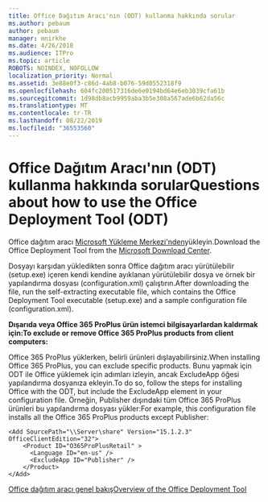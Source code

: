 ```yaml
---
title: Office Dağıtım Aracı'nın (ODT) kullanma hakkında sorular
ms.author: pebaum
author: pebaum
manager: mnirkhe
ms.date: 4/26/2018
ms.audience: ITPro
ms.topic: article
ROBOTS: NOINDEX, NOFOLLOW
localization_priority: Normal
ms.assetid: 3e88e0f3-c86d-4ab8-b076-59d0552318f9
ms.openlocfilehash: 604fc200517316de6e0194bd64e6eb3039cfa61b
ms.sourcegitcommit: 1d98db8acb9959aba3b5e308a567ade6b62da56c
ms.translationtype: MT
ms.contentlocale: tr-TR
ms.lasthandoff: 08/22/2019
ms.locfileid: "36553560"
---
```

# <a name="questions-about-how-to-use-the-office-deployment-tool-odt"></a><span data-ttu-id="e7ec5-102">Office Dağıtım Aracı'nın (ODT) kullanma hakkında sorular</span><span class="sxs-lookup"><span data-stu-id="e7ec5-102">Questions about how to use the Office Deployment Tool (ODT)</span></span>

<span data-ttu-id="e7ec5-103">Office dağıtım aracı [Microsoft Yükleme Merkezi'nden](http://go.microsoft.com/fwlink/p/?LinkID=626065)yükleyin.</span><span class="sxs-lookup"><span data-stu-id="e7ec5-103">Download the Office Deployment Tool from the [Microsoft Download Center](http://go.microsoft.com/fwlink/p/?LinkID=626065).</span></span>
  
<span data-ttu-id="e7ec5-104">Dosyayı karşıdan yükledikten sonra Office dağıtım aracı yürütülebilir (setup.exe) içeren kendi kendine ayıklanan yürütülebilir dosya ve örnek bir yapılandırma dosyası (configuration.xml) çalıştırın.</span><span class="sxs-lookup"><span data-stu-id="e7ec5-104">After downloading the file, run the self-extracting executable file, which contains the Office Deployment Tool executable (setup.exe) and a sample configuration file (configuration.xml).</span></span>
  
 <span data-ttu-id="e7ec5-105">**Dışarıda veya Office 365 ProPlus ürün istemci bilgisayarlardan kaldırmak için:**</span><span class="sxs-lookup"><span data-stu-id="e7ec5-105">**To exclude or remove Office 365 ProPlus products from client computers:**</span></span>
  
<span data-ttu-id="e7ec5-106">Office 365 ProPlus yüklerken, belirli ürünleri dışlayabilirsiniz.</span><span class="sxs-lookup"><span data-stu-id="e7ec5-106">When installing Office 365 ProPlus, you can exclude specific products.</span></span> <span data-ttu-id="e7ec5-107">Bunu yapmak için ODT ile Office yüklemek için adımları izleyin, ancak ExcludeApp öğesi yapılandırma dosyanıza ekleyin.</span><span class="sxs-lookup"><span data-stu-id="e7ec5-107">To do so, follow the steps for installing Office with the ODT, but include the ExcludeApp element in your configuration file.</span></span> <span data-ttu-id="e7ec5-108">Örneğin, Publisher dışındaki tüm Office 365 ProPlus ürünleri bu yapılandırma dosyası yükler:</span><span class="sxs-lookup"><span data-stu-id="e7ec5-108">For example, this configuration file installs all the Office 365 ProPlus products except Publisher:</span></span>
  
```
<Add SourcePath="\\Server\share" Version="15.1.2.3" OfficeClientEdition="32">
    <Product ID="O365ProPlusRetail" >
      <Language ID="en-us" />
      <ExcludeApp ID="Publisher" />
    </Product>
</Add>
```

[<span data-ttu-id="e7ec5-109">Office dağıtım aracı genel bakış</span><span class="sxs-lookup"><span data-stu-id="e7ec5-109">Overview of the Office Deployment Tool</span></span>](https://docs.microsoft.com/deployoffice/overview-of-the-office-2016-deployment-tool)
  

